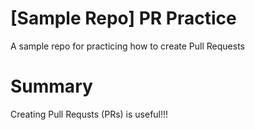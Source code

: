 # [Sample Repo] PR Practice
A sample repo for practicing how to create Pull Requests

# Summary
Creating Pull Requsts (PRs) is useful!!!